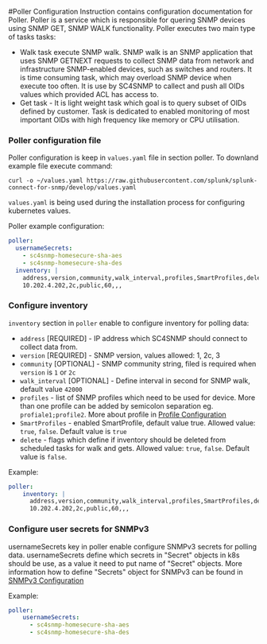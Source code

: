 #Poller Configuration
Instruction contains configuration documentation for Poller. Poller is a service which is responsible for quering 
SNMP devices using SNMP GET, SNMP WALK functionality. Poller executes two main type of tasks tasks:

- Walk task execute SNMP walk. SNMP walk is an SNMP application that uses SNMP GETNEXT requests to 
collect SNMP data from network and infrastructure SNMP-enabled devices, such as switches and routers. It is time consuming task,
which may overload SNMP device when execute too often. It is use by SC4SNMP to callect and push all OIDs values which provided ACL has access to. 
- Get task - It is light weight task which goal is to query subset of OIDs defined by customer. Task is dedicated 
to enabled monitoring of most important OIDs with high frequency like memory or CPU utilisation.  

### Poller configuration file

Poller configuration is keep in `values.yaml` file in section poller.  To downland example file execute command:
```
curl -o ~/values.yaml https://raw.githubusercontent.com/splunk/splunk-connect-for-snmp/develop/values.yaml
```
`values.yaml` is being used during the installation process for configuring kubernetes values.

Poller example configuration:
```yaml
poller:
  usernameSecrets:
    - sc4snmp-homesecure-sha-aes
    - sc4snmp-homesecure-sha-des
  inventory: |
    address,version,community,walk_interval,profiles,SmartProfiles,delete
    10.202.4.202,2c,public,60,,,
```

### Configure inventory 
`inventory` section in `poller` enable to configure inventory for polling data:

- `address` [REQUIRED] - IP address which SC4SNMP should connect to collect data from.
- `version` [REQUIRED] - SNMP version, values allowed: 1, 2c, 3
- `community` [OPTIONAL] - SNMP community string, filed is required when `version` is `1` or `2c`
- `walk_interval` [OPTIONAL] - Define interval in second for SNMP walk, default value `42000`
- `profiles` - list of SNMP profiles which need to be used for device. More than one profile can be added by semicolon 
separation eg. `profiale1;profile2`. More about profile in [Profile Configuration](../scheduler-configuration.md/#configure-profile)
- `SmartProfiles` - enabled SmartProfile, default value true. Allowed value: `true`, `false`. Default value is `true` 
- `delete` - flags which define if inventory should be deleted from scheduled tasks for walk and gets. 
Allowed value: `true`, `false`. Default value is `false`.

Example:
```yaml
poller:
    inventory: |
      address,version,community,walk_interval,profiles,SmartProfiles,delete
      10.202.4.202,2c,public,60,,,
```

### Configure user secrets for SNMPv3 
usernameSecrets key in poller enable configure SNMPv3 secrets for polling data. usernameSecrets define which secrets 
in "Secret" objects in k8s should be use, as a value it need to put name of "Secret" objects. 
More information how to define "Secrets" object for SNMPv3 can be found in [SNMPv3 Configuration](snmpv3-configuration.md)

Example:
```yaml
poller:
    usernameSecrets:
      - sc4snmp-homesecure-sha-aes
      - sc4snmp-homesecure-sha-des
```   


